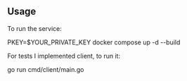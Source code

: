## Usage

To run the service:

PKEY=$YOUR_PRIVATE_KEY docker compose up -d --build

For tests I implemented client, to run it:

go run cmd/client/main.go
